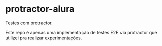 # protractor-alura
Testes com protractor.

Este repo é apenas uma implementação de testes E2E via protractor que utilizei pra realizar experimentações.
